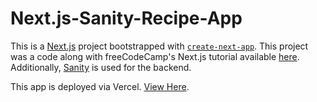 # Next.js-Sanity-Recipe-App

This is a [Next.js](https://nextjs.org/) project bootstrapped with [`create-next-app`](https://github.com/vercel/next.js/tree/canary/packages/create-next-app). This project was a code along with freeCodeCamp's Next.js tutorial available [here](https://www.youtube.com/watch?v=1WmNXEVia8I). Additionally, [Sanity](https://www.sanity.io/) is used for the backend.

This app is deployed via Vercel. [View Here](https://next-js-sanity-recipe-app.vercel.app/).
